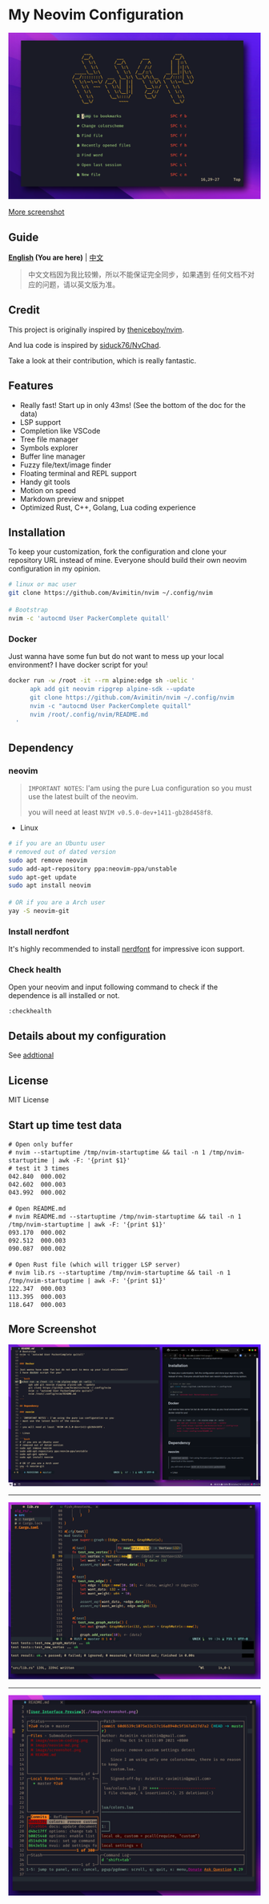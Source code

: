 # My Neovim Configuration 

![User Interface Preview](./image/screenshot.png)

[More screenshot](#more-screenshot)

## Guide

**[English](./README.md) (You are here)**
|
[中文](docs/README_CN.md)

> 中文文档因为我比较懒，所以不能保证完全同步，如果遇到
> 任何文档不对应的问题，请以英文版为准。

## Credit

This project is originally inspired by
[theniceboy/nvim](https://github.com/theniceboy/nvim).

And lua code is inspired by
[siduck76/NvChad](https://github.com/siduck76/NvChad).

Take a look at their contribution, which is really fantastic.

## Features

- Really fast! Start up in only 43ms! (See the bottom of the doc for the data)
- LSP support
- Completion like VSCode
- Tree file manager
- Symbols explorer
- Buffer line manager
- Fuzzy file/text/image finder
- Floating terminal and REPL support
- Handy git tools
- Motion on speed
- Markdown preview and snippet
- Optimized Rust, C++, Golang, Lua coding experience

## Installation

To keep your customization, fork the configuration and clone
your repository URL instead of mine. Everyone should build their
own neovim configuration in my opinion.

```bash
# linux or mac user
git clone https://github.com/Avimitin/nvim ~/.config/nvim

# Bootstrap
nvim -c 'autocmd User PackerComplete quitall'
```

### Docker

Just wanna have some fun but do not want to mess up your local environment?
I have docker script for you!

```bash
docker run -w /root -it --rm alpine:edge sh -uelic '
      apk add git neovim ripgrep alpine-sdk --update
      git clone https://github.com/Avimitin/nvim ~/.config/nvim
      nvim -c "autocmd User PackerComplete quitall"
      nvim /root/.config/nvim/README.md
  '
```

## Dependency

### neovim

> `IMPORTANT NOTES`: I'am using the pure Lua configuration so you 
> must use the latest built of the neovim.
>
> you will need at least `NVIM v0.5.0-dev+1411-gb28d458f8`.

- Linux

```bash
# if you are an Ubuntu user
# removed out of dated version
sudo apt remove neovim
sudo add-apt-repository ppa:neovim-ppa/unstable
sudo apt-get update
sudo apt install neovim

# OR if you are a Arch user
yay -S neovim-git
```

### Install nerdfont

It's highly recommended to install [nerdfont](https://www.nerdfonts.com/font-downloads) 
for impressive icon support.

### Check health

Open your neovim and input following command to check if the dependence is all installed or not.

```vim
:checkhealth
```
## Details about my configuration

See [addtional](./docs/addtional.md)

## License

MIT License

## Start up time test data

```text
# Open only buffer
# nvim --startuptime /tmp/nvim-startuptime && tail -n 1 /tmp/nvim-startuptime | awk -F: '{print $1}'
# test it 3 times
042.840  000.002
042.602  000.003
043.992  000.002

# Open README.md
# nvim README.md --startuptime /tmp/nvim-startuptime && tail -n 1 /tmp/nvim-startuptime | awk -F: '{print $1}'
093.170  000.002
092.512  000.003
090.087  000.002

# Open Rust file (which will trigger LSP server)
# nvim lib.rs --startuptime /tmp/nvim-startuptime && tail -n 1 /tmp/nvim-startuptime | awk -F: '{print $1}'
122.347  000.003
113.395  000.003
118.647  000.003
```

## More Screenshot

![markdown](./image/neovim-md.png)

---

![coding](./image/neovim-coding.png) 

---

![lazygit](./image/neovim-lazygit.png)
